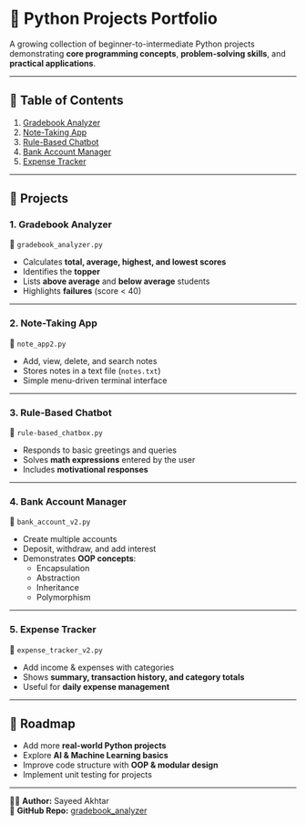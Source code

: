 # 📘 Python Projects Portfolio  

A growing collection of beginner-to-intermediate Python projects demonstrating **core programming concepts**, **problem-solving skills**, and **practical applications**.  

---

## 📂 Table of Contents  
1. [Gradebook Analyzer](#1-gradebook-analyzer)  
2. [Note-Taking App](#2-note-taking-app)  
3. [Rule-Based Chatbot](#3-rule-based-chatbot)  
4. [Bank Account Manager](#4-bank-account-manager)  
5. [Expense Tracker](#5-expense-tracker)  

---

## 🚀 Projects  

### 1. Gradebook Analyzer  
📂 `gradebook_analyzer.py`  
- Calculates **total, average, highest, and lowest scores**  
- Identifies the **topper**  
- Lists **above average** and **below average** students  
- Highlights **failures** (score < 40)  

---

### 2. Note-Taking App  
📂 `note_app2.py`  
- Add, view, delete, and search notes  
- Stores notes in a text file (`notes.txt`)  
- Simple menu-driven terminal interface  

---

### 3. Rule-Based Chatbot  
📂 `rule-based_chatbox.py`  
- Responds to basic greetings and queries  
- Solves **math expressions** entered by the user  
- Includes **motivational responses**  

---

### 4. Bank Account Manager  
📂 `bank_account_v2.py`  
- Create multiple accounts  
- Deposit, withdraw, and add interest  
- Demonstrates **OOP concepts**:  
  - Encapsulation  
  - Abstraction  
  - Inheritance  
  - Polymorphism  

---

### 5. Expense Tracker  
📂 `expense_tracker_v2.py`  
- Add income & expenses with categories  
- Shows **summary, transaction history, and category totals**  
- Useful for **daily expense management**  

---

## 📌 Roadmap  
- Add more **real-world Python projects**  
- Explore **AI & Machine Learning basics**  
- Improve code structure with **OOP & modular design**  
- Implement unit testing for projects  

---

👨‍💻 **Author:** Sayeed Akhtar  
🔗 **GitHub Repo:** [gradebook_analyzer](https://github.com/gsayeedakhtar-ops/gradebook_analyzer)  
